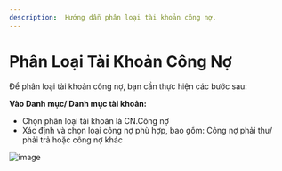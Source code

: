 ```yaml
---
description:  Hướng dẫn phân loại tài khoản công nợ.
---
```


# Phân Loại Tài Khoản Công Nợ

Để phân loại tài khoản công nợ, bạn cần thực hiện các bước sau:

**Vào Danh mục/ Danh mục tài khoản:**

*   Chọn phân loại tài khoản là CN.Công nợ
*   Xác định và chọn loại công nợ phù hợp, bao gồm: Công nợ phải thu/ phải trả hoặc công nợ khác

![image](https://wiki.arito.vn/test/download/file?_id=67bd3a4e3f3907f09b61e40e)
